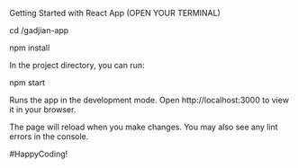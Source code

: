 Getting Started with React App (OPEN YOUR TERMINAL)

cd /gadjian-app

npm install



In the project directory, you can run:

npm start



Runs the app in the development mode. Open http://localhost:3000 to view it in your browser.

The page will reload when you make changes. You may also see any lint errors in the console.

#HappyCoding!
